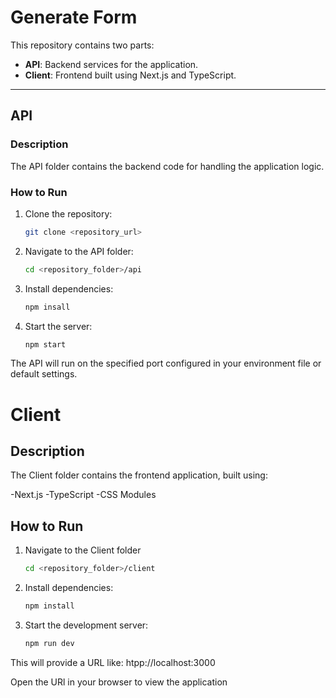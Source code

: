 # Generate Form

This repository contains two parts:
- **API**: Backend services for the application.
- **Client**: Frontend built using Next.js and TypeScript.

---

## **API**

### Description
The API folder contains the backend code for handling the application logic.

### **How to Run**

1. Clone the repository:
   ```bash
   git clone <repository_url>

2. Navigate to the API folder:
    ```bash
    cd <repository_folder>/api

3. Install dependencies:
   ```bash
   npm insall

4. Start the server:
   ```bash
   npm start

The API will run on the specified port configured in your environment file or default settings.

# Client
## Description
The Client folder contains the frontend application, built using:

-Next.js
-TypeScript
-CSS Modules


## How to Run 
1. Navigate to the Client folder
    ```bash
    cd <repository_folder>/client

2. Install dependencies: 
    ```bash
    npm install

3. Start the development server:
    ```bash
    npm run dev


This will provide a URL like: 
htpp://localhost:3000


Open the URl in your browser to view the application

